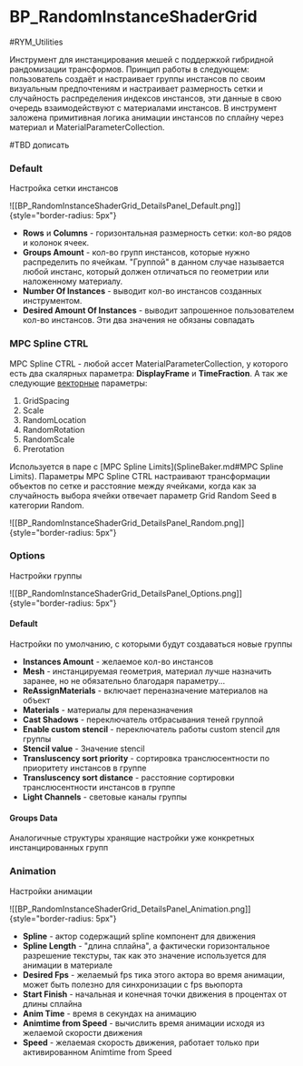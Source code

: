 # BP_RandomInstanceShaderGrid

#RYM_Utilities

Инструмент для инстанцирования мешей с поддержкой гибридной рандомизации трансформов. Принцип работы в следующем: пользователь создаёт и настраивает группы инстансов по своим визуальным предпочтениям и настраивает размерность сетки и случайность распределения индексов инстансов, эти данные в свою очередь взаимодействуют с материалами инстансов. В инструмент заложена примитивная логика анимации инстансов по сплайну через материал и MaterialParameterCollection.

#TBD дописать

### Default 
Настройка сетки инстансов

![[BP_RandomInstanceShaderGrid_DetailsPanel_Default.png]]{style="border-radius: 5px"}

* **Rows** и **Columns** - горизонтальная размерность сетки: кол-во рядов и колонок ячеек.
* **Groups Amount** - кол-во групп инстансов, которые нужно распределить по ячейкам. "Группой" в данном случае называется любой инстанс, который должен отличаться по геометрии или наложенному материалу.
* **Number Of Instances** - выводит кол-во инстансов созданных инструментом.
* **Desired Amount Of Instances** - выводит запрошенное пользователем кол-во инстансов. Эти два значения не обязаны совпадать




### MPC Spline CTRL

MPC Spline CTRL - любой ассет MaterialParameterCollection, у которого есть два скалярных параметра: **DisplayFrame** и **TimeFraction**. А так же следующие <u>векторные</u> параметры:
 
1. GridSpacing
2. Scale
3. RandomLocation
4. RandomRotation
5. RandomScale
6. Prerotation

Используется в паре с [MPC Spline Limits](SplineBaker.md#MPC Spline Limits). Параметры MPC Spline CTRL настраивают трансформации объектов по сетке и расстояние между ячейками, когда как за случайность выбора ячейки отвечает параметр Grid Random Seed в категории Random.

 ![[BP_RandomInstanceShaderGrid_DetailsPanel_Random.png]]{style="border-radius: 5px"}

### Options
 Настройки группы

![[BP_RandomInstanceShaderGrid_DetailsPanel_Options.png]]{style="border-radius: 5px"}

#### Default
Настройки по умолчанию, с которыми будут создаваться новые группы

* **Instances Amount** - желаемое кол-во инстансов
* **Mesh** - инстанцируемая геометрия, материал лучше назначить заранее, но не обязательно благодаря параметру...
* **ReAssignMaterials** - включает переназначение материалов на объект
* **Materials** - материалы для переназначения
* **Cast Shadows** - переключатель отбрасывания теней группой
* **Enable custom stencil** - переключатель работы custom stencil для группы
* **Stencil value** - Значение stencil
* **Transluscency sort priority** - сортировка транслюсентности по приоритету инстансов в группе
* **Transluscency sort distance** - расстояние сортировки транслюсентности инстансов в группе
* **Light Channels** - световые каналы группы

#### Groups Data
Аналогичные структуры хранящие настройки уже конкретных инстанцированных групп

### Animation
Настройки анимации

![[BP_RandomInstanceShaderGrid_DetailsPanel_Animation.png]]{style="border-radius: 5px"}

* **Spline** - актор содержащий spline компонент для движения
* **Spline Length** - "длина сплайна", а фактически горизонтальное разрешение текстуры, так как это значение используется для анимации в материале
* **Desired Fps** - желаемый fps тика этого актора во время анимации, может быть полезно для синхронизации с fps вьюпорта
* **Start Finish** - начальная и конечная точки движения в процентах от длины сплайна
* **Anim Time** - время в секундах на анимацию
* **Animtime from Speed** - вычислить время анимации исходя из желаемой скорости движения
* **Speed** - желаемая скорость движения, работает только при активированном Animtime from Speed